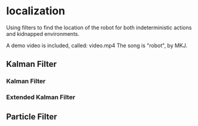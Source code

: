 # localization
Using filters to find the location of the robot for both indeterministic actions and kidnapped environments. 

A demo video is included, called: video.mp4
The song is "robot", by MKJ. 

## Kalman Filter

### Kalman Filter

### Extended Kalman Filter

## Particle Filter
